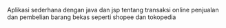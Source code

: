 Aplikasi sederhana dengan java dan jsp tentang transaksi online penjualan dan pembelian barang bekas seperti shopee dan tokopedia